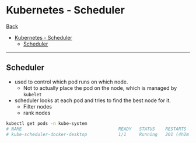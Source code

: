 # Kubernetes - Scheduler

[Back](../index.md)

- [Kubernetes - Scheduler](#kubernetes---scheduler)
  - [Scheduler](#scheduler)

---

## Scheduler

- used to control which pod runs on which node.
  - Not to actually place the pod on the node, which is managed by `kubelet`
- scheduler looks at each pod and tries to find the best node for it.
  - Filter nodes
  - rank nodes

```sh
kubectl get pods -n kube-system
# NAME                                     READY   STATUS    RESTARTS         AGE
# kube-scheduler-docker-desktop            1/1     Running   201 (4h2m ago)   148d

```
